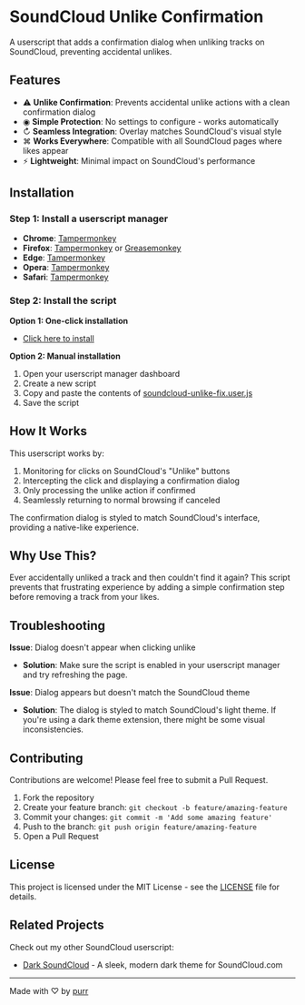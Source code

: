 # SoundCloud Unlike Confirmation

A userscript that adds a confirmation dialog when unliking tracks on SoundCloud, preventing accidental unlikes.

## Features

- ⚠︎ **Unlike Confirmation**: Prevents accidental unlike actions with a clean confirmation dialog
- ◉ **Simple Protection**: No settings to configure - works automatically
- ↻ **Seamless Integration**: Overlay matches SoundCloud's visual style
- ⌘ **Works Everywhere**: Compatible with all SoundCloud pages where likes appear
- ⚡️︎ **Lightweight**: Minimal impact on SoundCloud's performance

## Installation

### Step 1: Install a userscript manager

- **Chrome**: [Tampermonkey](https://chrome.google.com/webstore/detail/tampermonkey/dhdgffkkebhmkfjojejmpbldmpobfkfo)
- **Firefox**: [Tampermonkey](https://addons.mozilla.org/en-US/firefox/addon/tampermonkey/) or [Greasemonkey](https://addons.mozilla.org/en-US/firefox/addon/greasemonkey/)
- **Edge**: [Tampermonkey](https://microsoftedge.microsoft.com/addons/detail/tampermonkey/iikmkjmpaadaoobahmlpeloendndfphd)
- **Opera**: [Tampermonkey](https://addons.opera.com/en/extensions/details/tampermonkey-beta/)
- **Safari**: [Tampermonkey](https://apps.apple.com/app/apple-store/id1482490089)

### Step 2: Install the script

**Option 1: One-click installation**

- [Click here to install](https://github.com/purr/soundcloud-unlike-fix/raw/main/soundcloud-unlike-fix.user.js)

**Option 2: Manual installation**

1. Open your userscript manager dashboard
2. Create a new script
3. Copy and paste the contents of [soundcloud-unlike-fix.user.js](soundcloud-unlike-fix.user.js)
4. Save the script

## How It Works

This userscript works by:

1. Monitoring for clicks on SoundCloud's "Unlike" buttons
2. Intercepting the click and displaying a confirmation dialog
3. Only processing the unlike action if confirmed
4. Seamlessly returning to normal browsing if canceled

The confirmation dialog is styled to match SoundCloud's interface, providing a native-like experience.

## Why Use This?

Ever accidentally unliked a track and then couldn't find it again? This script prevents that frustrating experience by adding a simple confirmation step before removing a track from your likes.

## Troubleshooting

**Issue**: Dialog doesn't appear when clicking unlike

- **Solution**: Make sure the script is enabled in your userscript manager and try refreshing the page.

**Issue**: Dialog appears but doesn't match the SoundCloud theme

- **Solution**: The dialog is styled to match SoundCloud's light theme. If you're using a dark theme extension, there might be some visual inconsistencies.

## Contributing

Contributions are welcome! Please feel free to submit a Pull Request.

1. Fork the repository
2. Create your feature branch: `git checkout -b feature/amazing-feature`
3. Commit your changes: `git commit -m 'Add some amazing feature'`
4. Push to the branch: `git push origin feature/amazing-feature`
5. Open a Pull Request

## License

This project is licensed under the MIT License - see the [LICENSE](LICENSE) file for details.

## Related Projects

Check out my other SoundCloud userscript:

- [Dark SoundCloud](https://github.com/purr/dark-soundcloud) - A sleek, modern dark theme for SoundCloud.com

---

Made with ♡ by [purr](https://github.com/purr)
